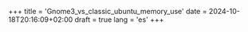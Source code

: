 +++
title = 'Gnome3_vs_classic_ubuntu_memory_use'
date = 2024-10-18T20:16:09+02:00
draft = true
lang = 'es'
+++

